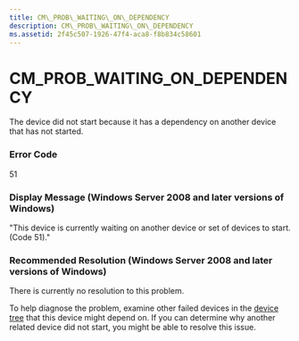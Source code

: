 ```yaml
---
title: CM\_PROB\_WAITING\_ON\_DEPENDENCY
description: CM\_PROB\_WAITING\_ON\_DEPENDENCY
ms.assetid: 2f45c507-1926-47f4-aca8-f8b834c58601
---
```


# CM\_PROB\_WAITING\_ON\_DEPENDENCY


The device did not start because it has a dependency on another device that has not started.

### Error Code

51

### Display Message (Windows Server 2008 and later versions of Windows)

"This device is currently waiting on another device or set of devices to start. (Code 51)."

### Recommended Resolution (Windows Server 2008 and later versions of Windows)

There is currently no resolution to this problem.

To help diagnose the problem, examine other failed devices in the [device tree](https://msdn.microsoft.com/library/windows/hardware/ff543194) that this device might depend on. If you can determine why another related device did not start, you might be able to resolve this issue.

 

 





